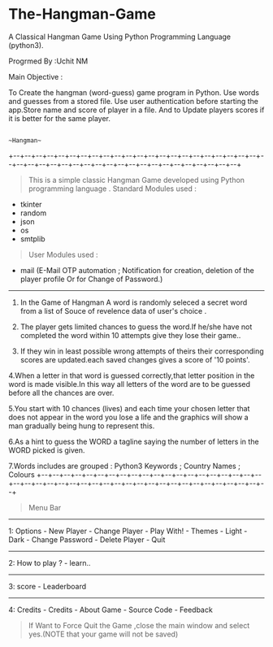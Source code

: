 # The-Hangman-Game
A Classical Hangman Game Using Python Programming Language (python3). 

Progrmed By	:Uchit NM

Main Objective 	: 

To Create the hangman (word-guess) game program in Python. Use words and guesses from a stored file. Use user authentication before starting the app.Store name and score of player in a file. And to Update players scores if it is better for the same player.

                                       		                                       ~Hangman~
+--+--+--+--+--+--+--+--+--+--+--+--+--+--+--+--+--+--+--+--+--+--+--+--+--+--+--+--+--+--+--+--+--+--+--+--+--+--+--+--+--+--+--+
> This is a simple classic Hangman Game developed using Python programming language .
> Standard Modules used :
  - tkinter
  - random
  - json
  - os
  - smtplib
> User Modules used :
  - mail (E-Mail OTP automation ; Notification for creation, deletion of the player profile Or for Change of Password.)

------------------------------------------------------------------------------------------------------------------------------------------------------------------------------
1. In the Game of Hangman A word is randomly seleced a secret word from a list of Souce of revelence data of user's choice .

2. The player gets limited chances to guess the word.If he/she have not completed the word within 10 attempts give they lose their game..

3. If they win in least possible wrong attempts of theirs their corresponding scores are updated.each saved changes gives a score of '10 points'.

4.When a letter in that word is guessed correctly,that letter position in the word is made visible.In this way all letters of the word are to be guessed before all the chances are over.

5.You start with 10 chances (lives) and each time your chosen letter that does not appear in the word you lose a life and the graphics will show a man gradually being hung to represent this.

6.As a hint to guess the WORD a tagline saying the number of letters in the WORD picked is given.

7.Words includes are grouped : Python3 Keywords ; Country Names ; Colours 
+--+--+--+--+--+--+--+--+--+--+--+--+--+--+--+--+--+--+--+--+--+--+--+--+--+--+--+--+--+--+--+--+--+--+--+--+--+--+--+--+--+--+--+

> Menu Bar
------------------------
1: Options 	 - New Player
	   	       - Change Player
		         - Play With!
		         - Themes   - Light
		          	        - Dark
		         - Change Password
		         - Delete Player
     	   	    - Quit 
_________________________________
2: How to play ?     - learn..
_________________________________
3: score
		         - Leaderboard
_________________________________
4: Credits	 - Credits
		         - About Game 
		         - Source Code 
             - Feedback

> If Want to Force Quit the Game ,close the main window and select yes.(NOTE that your game will not be saved)
